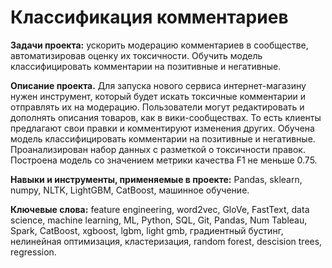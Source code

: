 
# Классификация комментариев

<b>Задачи проекта:</b> ускорить модерацию комментариев в сообществе, автоматизировав оценку их токсичности. Обучить модель классифицировать комментарии на позитивные и негативные.

<b> Описание проекта.</b>
Для запуска нового сервиса интернет-магазину нужен инструмент, который будет искать токсичные комментарии и отправлять их на модерацию. Пользователи могут редактировать и дополнять описания товаров, как в вики-сообществах. То есть клиенты предлагают свои правки и комментируют изменения других. 
Обучена модель классифицировать комментарии на позитивные и негативные. Проанализирован набор данных с разметкой о токсичности правок.
Построена модель со значением метрики качества F1 не меньше 0.75.

<b> Навыки и инструменты, применяемые в проекте:</b>
Pandas, sklearn, numpy, NLTK, LightGBM, CatBoost, машинное обучение.

<b>Ключевые слова:</b> feature engineering, word2vec, GloVe, FastText, data science, machine learning, ML, Python, SQL, Git, Pandas, Num  Tableau, Spark, CatBoost, xgboost, lgbm, light gmb, градиентный бустинг, нелинейная оптимизация, кластеризация, random forest, descision trees,  regression.
